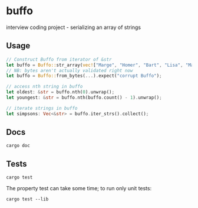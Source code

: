 # buffo

interview coding project - serializing an array of strings

## Usage

```rust
// Construct Buffo from iterator of &str
let buffo = Buffo::str_array(vec!["Marge", "Homer", "Bart", "Lisa", "Maggie"]);
// NB: bytes aren't actually validated right now
let buffo = Buffo::from_bytes(...).expect("corrupt Buffo");

// access nth string in buffo
let oldest: &str = buffo.nth(0).unwrap();
let youngest: &str = buffo.nth(buffo.count() - 1).unwrap();

// iterate strings in buffo
let simpsons: Vec<&str> = buffo.iter_strs().collect();
```

## Docs

```
cargo doc
```

## Tests

```
cargo test
```

The property test can take some time; to run only unit tests:

```
cargo test --lib
```
